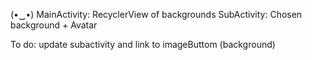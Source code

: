 (•‿•)
MainActivity: RecyclerView of backgrounds 
SubActivity: Chosen background + Avatar 

To do:
update subactivity and link to imageButtom (background)
